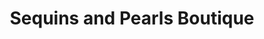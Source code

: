 ---
title: "Sequins and Pearls Boutique"
url: /silang/sequins-and-pearls-boutique/
shop: boutique
---
